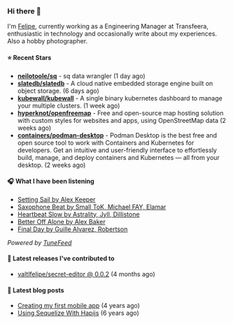 ### Hi there 👋

I'm [Felipe](https://felipevm.com), currently working as a Engineering Manager at Transfeera, enthusiastic in technology and occasionally write about my experiences. Also a hobby photographer.

#### ⭐ Recent Stars
- **[neilotoole/sq](https://github.com/neilotoole/sq)** - sq data wrangler (1 day ago)
- **[slatedb/slatedb](https://github.com/slatedb/slatedb)** - A cloud native embedded storage engine built on object storage. (6 days ago)
- **[kubewall/kubewall](https://github.com/kubewall/kubewall)** - A single binary kubernetes dashboard to manage your multiple clusters. (1 week ago)
- **[hyperknot/openfreemap](https://github.com/hyperknot/openfreemap)** - Free and open-source map hosting solution with custom styles for websites and apps, using OpenStreetMap data (2 weeks ago)
- **[containers/podman-desktop](https://github.com/containers/podman-desktop)** - Podman Desktop is the best free and open source tool to work with Containers and Kubernetes for developers. Get an intuitive and user-friendly interface to effortlessly build, manage, and deploy containers and Kubernetes — all from your desktop. (2 weeks ago)

#### 🎧 What I have been listening
- [Setting Sail by Alex Keeper](https://open.spotify.com/track/11Eam4v2IsvnMfH62rozY1)
- [Saxophone Beat by Small ToK, Michael FAY, Elamar](https://open.spotify.com/track/0T15gVTsijhN7yeMKINBwf)
- [Heartbeat Slow by Astrality, Jyll, Dillistone](https://open.spotify.com/track/4AEoF6pEqe4YTu2qMUERaT)
- [Better Off Alone by Alex Baker](https://open.spotify.com/track/77Uq9iUiWYFMhXOuvz3I4Y)
- [Final Day by Guille Alvarez, Robertson](https://open.spotify.com/track/0gPrAnzHQye0njiI59BGLC)

_Powered by [TuneFeed](https://tunefeed.app?ref=valtlfelipe-gh-profile)_ 

#### 🚀 Latest releases I've contributed to


- [valtlfelipe/secret-editor @ 0.0.2](https://github.com/valtlfelipe/secret-editor/releases/tag/0.0.2) (4 months ago)

#### 📄 Latest blog posts
- [Creating my first mobile app](https://felipevm.com/posts/creating-my-first-mobile-app/) (4 years ago)
- [Using Sequelize With Hapijs](https://felipevm.com/posts/using-sequelize-with-hapijs/) (6 years ago)

